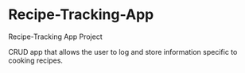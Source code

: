 # Recipe-Tracking-App
Recipe-Tracking App Project


CRUD app that allows the user to log and store information specific to cooking recipes.
